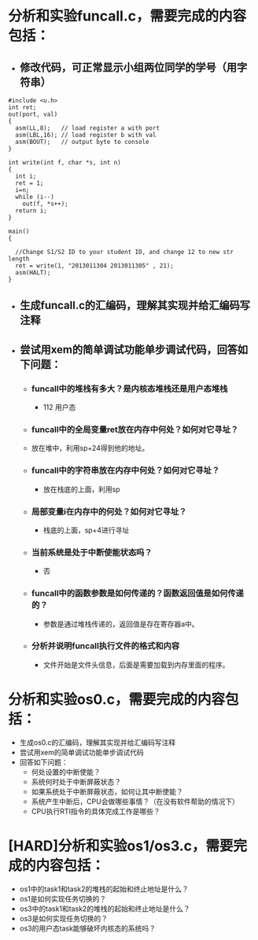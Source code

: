 # 分析和实验funcall.c，需要完成的内容包括：


  - ## 修改代码，可正常显示小组两位同学的学号（用字符串）

```
#include <u.h>
int ret;
out(port, val)
{
  asm(LL,8);   // load register a with port
  asm(LBL,16); // load register b with val
  asm(BOUT);   // output byte to console
}

int write(int f, char *s, int n)
{
  int i;
  ret = 1;
  i=n;
  while (i--)
    out(f, *s++);
  return i;
}  

main()
{

  //Change S1/S2 ID to your student ID, and change 12 to new str length
  ret = write(1, "2013011304 2013011305" , 21);
  asm(HALT);
}
```

- ## 生成funcall.c的汇编码，理解其实现并给汇编码写注释

- ## 尝试用xem的简单调试功能单步调试代码，回答如下问题：
   - ### funcall中的堆栈有多大？是内核态堆栈还是用户态堆栈
	  - 112 用户态

   - ### funcall中的全局变量ret放在内存中何处？如何对它寻址？

	- 放在堆中，利用sp+24得到他的地址。

  - ###  funcall中的字符串放在内存中何处？如何对它寻址？

	- 放在栈底的上面，利用sp

  - ###  局部变量i在内存中的何处？如何对它寻址？

	- 栈底的上面，sp+4进行寻址

  - ###  当前系统是处于中断使能状态吗？

	- 否

  - ###  funcall中的函数参数是如何传递的？函数返回值是如何传递的？

    - 参数是通过堆栈传递的，返回值是存在寄存器a中。

  - ###  分析并说明funcall执行文件的格式和内容
	- 文件开始是文件头信息，后面是需要加载到内存里面的程序。


# 分析和实验os0.c，需要完成的内容包括：


 - 生成os0.c的汇编码，理解其实现并给汇编码写注释
 - 尝试用xem的简单调试功能单步调试代码
 - 回答如下问题：
   - 何处设置的中断使能？   
   - 系统何时处于中断屏蔽状态？
   - 如果系统处于中断屏蔽状态，如何让其中断使能？
   - 系统产生中断后，CPU会做哪些事情？（在没有软件帮助的情况下）
   - CPU执行RTI指令的具体完成工作是哪些？


# [HARD]分析和实验os1/os3.c，需要完成的内容包括：

 - os1中的task1和task2的堆栈的起始和终止地址是什么？
 - os1是如何实现任务切换的？
 - os3中的task1和task2的堆栈的起始和终止地址是什么？
 - os3是如何实现任务切换的？
 - os3的用户态task能够破坏内核态的系统吗？
